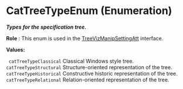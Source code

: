 # CatTreeTypeEnum (Enumeration)

**_Types for the specification tree._**

**Role** : This enum is used in the [TreeVizManipSettingAtt](../InfInterfaces/interface_TreeVizManipSettingAtt_101630.md) interface.

**Values:**

` catTreeTypeClassical`      Classical Windows style tree.
` catTreeTypeStructural`      Structure-oriented representation of the tree.
` catTreeTypeHistorical`      Constructive historic representation of the tree.
` catTreeTypeRelational`      Relation-oriented representation of the tree.